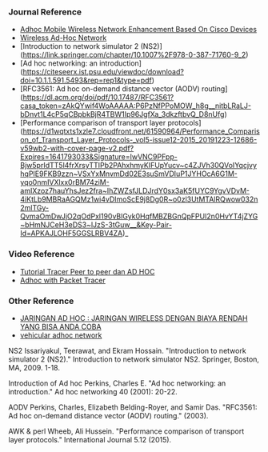 ### Journal Reference
* [Adhoc Mobile Wireless Network Enhancement Based On Cisco Devices](https://www.researchgate.net/publication/272368473_Adhoc_Mobile_Wireless_Network_Enhancement_Based_On_Cisco_Devices)
* [Wireless Ad-Hoc Network](https://repository.dinamika.ac.id/id/eprint/697/6/BAB%20III.pdf)
* [Introduction to network simulator 2 (NS2)] (https://link.springer.com/chapter/10.1007%2F978-0-387-71760-9_2)
* [Ad hoc networking: an introduction] (https://citeseerx.ist.psu.edu/viewdoc/download?doi=10.1.1.591.5493&rep=rep1&type=pdf)
* [RFC3561: Ad hoc on-demand distance vector (AODV) routing] (https://dl.acm.org/doi/pdf/10.17487/RFC3561?casa_token=zAkQYwif4WoAAAAA:P6PzNfPPoMOW_h8g__nitbLRaLJ-bDnvt1L4cP5qCBpbkBjR4TBW1Ip96JgfXa_3dkzftbvQ_D8nUfg)
* [Performance comparison of transport layer protocols] (https://d1wqtxts1xzle7.cloudfront.net/61590964/Performance_Comparison_of_Transport_Layer_Protocols-_vol5-issue12-2015_20191223-12686-v59wb2-with-cover-page-v2.pdf?Expires=1641793033&Signature=IwVNC9PFpp-Bjw5prIdTT5l4frXrsyTTIPb2PAhxhmyKIFUpYucv~c4ZJVh30QVoIYqcjvyhqPIE9FKB9zzn~VSxYxMnvmDd02E3suSmVDIuP1JYHOcA6G1M-yqo0nmIVXlxx0rBM74ziM-amIXzoz7hauYhsJez2fra~IhZWZsfJLDJrdY0sx3aK5fUYC9YgvVDvM-4iKtLb9MBRaAGQMz1wi4vDImoScE9j8Dg0R~o0zl3UtMTAlRQwow032n2mlTGy-QvmaOmDwJjO2qOdPxl190vBlGyk0HqfMBZBGnQpFPUI2n0HvYT4jZYG~bHmNJCeH3eDS3~lJzS-3tGuw__&Key-Pair-Id=APKAJLOHF5GGSLRBV4ZA)_

### Video Reference
* [Tutorial Tracer Peer to peer dan AD HOC](https://www.youtube.com/watch?v=vCubuWNIODQ)
* [Adhoc with Packet Tracer](https://www.youtube.com/watch?v=YYYAwhxZJq4)

### Other Reference
* [JARINGAN AD HOC : JARINGAN WIRELESS DENGAN BIAYA RENDAH YANG BISA ANDA COBA](https://www.baktikominfo.id/id/informasi/pengetahuan/jaringan_ad_hoc_jaringan_wireless_dengan_biaya_rendah_yang_bisa_anda_coba-810)
* [vehicular adhoc network](https://www.sciencedirect.com/topics/computer-science/vehicular-ad-hoc-network)

NS2
Issariyakul, Teerawat, and Ekram Hossain. "Introduction to network simulator 2 (NS2)." Introduction to network simulator NS2. Springer, Boston, MA, 2009. 1-18.

Introduction of Ad hoc
Perkins, Charles E. "Ad hoc networking: an introduction." Ad hoc networking 40 (2001): 20-22.

AODV
Perkins, Charles, Elizabeth Belding-Royer, and Samir Das. "RFC3561: Ad hoc on-demand distance vector (AODV) routing." (2003).

AWK & perl
Wheeb, Ali Hussein. "Performance comparison of transport layer protocols." International Journal 5.12 (2015).

